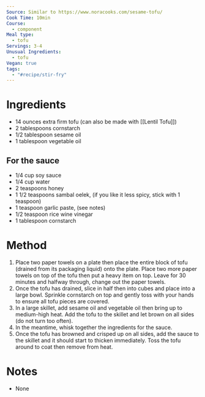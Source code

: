 ```yaml
---
Source: Similar to https://www.noracooks.com/sesame-tofu/
Cook Time: 10min
Course:
  - component
Meal type:
  - tofu
Servings: 3-4
Unusual Ingredients:
  - tofu
Vegan: true
tags:
  - "#recipe/stir-fry"
---
```

# Ingredients

- 14 ounces extra firm tofu (can also be made with [[Lentil Tofu]])
- 2 tablespoons cornstarch
- 1/2 tablespoon sesame oil
- 1 tablespoon vegetable oil

## For the sauce

- 1/4 cup soy sauce
- 1/4 cup water
- 2 teaspoons honey
- 1 1/2 teaspoons sambal oelek, (if you like it less spicy, stick with 1 teaspoon)
- 1 teaspoon garlic paste, (see notes)
- 1/2 teaspoon rice wine vinegar
- 1 tablespoon cornstarch

# Method

1. Place two paper towels on a plate then place the entire block of tofu (drained from its packaging liquid) onto the plate. Place two more paper towels on top of the tofu then put a heavy item on top. Leave for 30 minutes and halfway through, change out the paper towels.
2. Once the tofu has drained, slice in half then into cubes and place into a large bowl. Sprinkle cornstarch on top and gently toss with your hands to ensure all tofu pieces are covered.
3. In a large skillet, add sesame oil and vegetable oil then bring up to medium-high heat. Add the tofu to the skillet and let brown on all sides (do not turn too often).
4. In the meantime, whisk together the ingredients for the sauce.
5. Once the tofu has browned and crisped up on all sides, add the sauce to the skillet and it should start to thicken immediately. Toss the tofu around to coat then remove from heat.

# Notes

- None